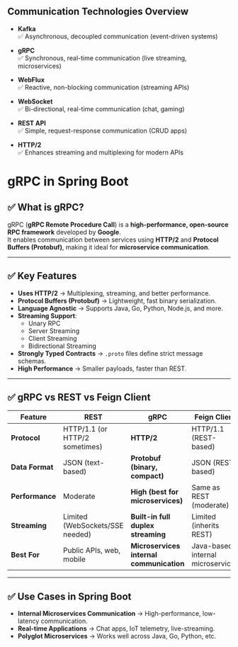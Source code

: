 ## Communication Technologies Overview

- **Kafka**  
  ✅ Asynchronous, decoupled communication (event-driven systems)


- **gRPC**  
  ✅ Synchronous, real-time communication (live streaming, microservices)


- **WebFlux**  
  ✅ Reactive, non-blocking communication (streaming APIs)


- **WebSocket**  
  ✅ Bi-directional, real-time communication (chat, gaming)


- **REST API**  
  ✅ Simple, request-response communication (CRUD apps)


- **HTTP/2**  
  ✅ Enhances streaming and multiplexing for modern APIs

# gRPC in Spring Boot

## ✅ What is gRPC?
gRPC (**gRPC Remote Procedure Call**) is a **high-performance, open-source RPC framework** developed by **Google**.  
It enables communication between services using **HTTP/2** and **Protocol Buffers (Protobuf)**, making it ideal for **microservice communication**.

---

## ✅ Key Features
- **Uses HTTP/2** → Multiplexing, streaming, and better performance.
- **Protocol Buffers (Protobuf)** → Lightweight, fast binary serialization.
- **Language Agnostic** → Supports Java, Go, Python, Node.js, and more.
- **Streaming Support**:
  - Unary RPC
  - Server Streaming
  - Client Streaming
  - Bidirectional Streaming
- **Strongly Typed Contracts** → `.proto` files define strict message schemas.
- **High Performance** → Smaller payloads, faster than REST.

---

## ✅ gRPC vs REST vs Feign Client

| Feature             | REST                              | gRPC                                   | Feign Client                           |
|----------------------|------------------------------------|-----------------------------------------|-----------------------------------------|
| **Protocol**        | HTTP/1.1 (or HTTP/2 sometimes)    | **HTTP/2**                             | HTTP/1.1 (REST-based)                   |
| **Data Format**     | JSON (text-based)                 | **Protobuf (binary, compact)**          | JSON (REST-based)                       |
| **Performance**     | Moderate                          | **High (best for microservices)**       | Same as REST (moderate)                 |
| **Streaming**       | Limited (WebSockets/SSE needed)   | **Built-in full duplex streaming**      | Limited (inherits REST)                 |
| **Best For**        | Public APIs, web, mobile          | **Microservices internal communication**| Java-based internal microservices        |

---

## ✅ Use Cases in Spring Boot
- **Internal Microservices Communication** → High-performance, low-latency communication.
- **Real-time Applications** → Chat apps, IoT telemetry, live-streaming.
- **Polyglot Microservices** → Works well across Java, Go, Python, etc.
